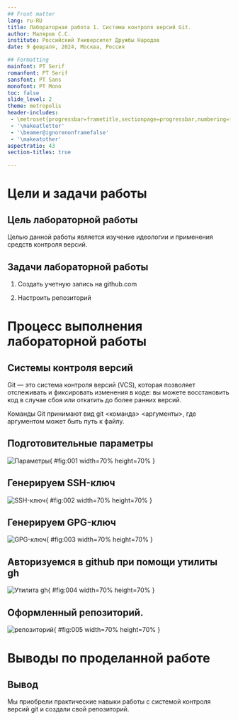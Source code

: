 ```yaml
---
## Front matter
lang: ru-RU
title: Лабораторная работа 1. Система контроля версий Git.
author: Маляров С.С.
institute: Российский Университет Дружбы Народов
date: 9 февраля, 2024, Москва, Россия

## Formatting
mainfont: PT Serif
romanfont: PT Serif
sansfont: PT Sans
monofont: PT Mono
toc: false
slide_level: 2
theme: metropolis
header-includes: 
 - \metroset{progressbar=frametitle,sectionpage=progressbar,numbering=fraction}
 - '\makeatletter'
 - '\beamer@ignorenonframefalse'
 - '\makeatother'
aspectratio: 43
section-titles: true

---
```


# Цели и задачи работы

## Цель лабораторной работы

Целью данной работы является изучение идеологии и применения средств контроля версий.

## Задачи лабораторной работы

1. Создать учетную запись на github.com

2. Настроить репозиторий

# Процесс выполнения лабораторной работы

## Системы контроля версий

Git — это система контроля версий (VCS), которая позволяет отслеживать и фиксировать изменения в коде: 
вы можете восстановить код в случае сбоя или откатить до более ранних версий.

Команды Git принимают вид git <команда> <аргументы>, где аргументом может быть путь к файлу. 

## Подготовительные параметры

![Параметры](image/01.png){ #fig:001 width=70% height=70% }

## Генерируем SSH-ключ

![SSH-ключ](image/02.png){ #fig:002 width=70% height=70% }

## Генерируем GPG-ключ

![GPG-ключ](image/03.png){ #fig:003 width=70% height=70% }

## Авторизуемся в github при помощи утилиты gh

![Утилита gh](image/05.png){ #fig:004 width=70% height=70% }

## Оформленный репозиторий.

![репозиторий](image/08.png){ #fig:005 width=70% height=70% }

# Выводы по проделанной работе

## Вывод

Мы приобрели практические навыки работы с системой контроля версий git и создали свой репозиторий.
